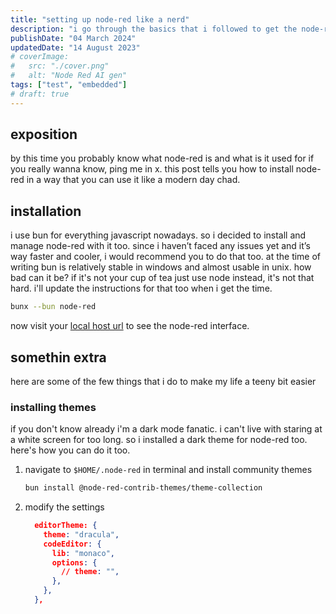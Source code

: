```yaml
---
title: "setting up node-red like a nerd"
description: "i go through the basics that i followed to get the node-red installed easily"
publishDate: "04 March 2024"
updatedDate: "14 August 2023"
# coverImage:
#   src: "./cover.png"
#   alt: "Node Red AI gen"
tags: ["test", "embedded"]
# draft: true
---
```


## exposition

by this time you probably know what node-red is and what is it used for if you really wanna know, ping me in x.
this post tells you how to install node-red in a way that you can use it like a modern day chad.

## installation

i use bun for everything javascript nowadays. so i decided to install and manage node-red with it too. since i haven’t faced any issues yet and it’s way faster and cooler, i would recommend you to do that too. at the time of writing bun is relatively stable in windows and almost usable in unix. how bad can it be? if it's not your cup of tea just use node instead, it's not that hard. i'll update the instructions for that too when i get the time.

```bash
bunx --bun node-red
```

now visit your [local host url](http://127.0.0.1:1880/) to see the node-red interface.

## somethin extra

here are some of the few things that i do to make my life a teeny bit easier

### installing themes

if you don't know already i'm a dark mode fanatic. i can't live with staring at a white screen for too long. so i installed a dark theme for node-red too. here's how you can do it too.

1. navigate to `$HOME/.node-red` in terminal and install community themes

   ```bash
   bun install @node-red-contrib-themes/theme-collection
   ```

2. modify the settings

   ```json
     editorTheme: {
       theme: "dracula",
       codeEditor: {
         lib: "monaco",
         options: {
           // theme: "",
         },
       },
     },
   ```
